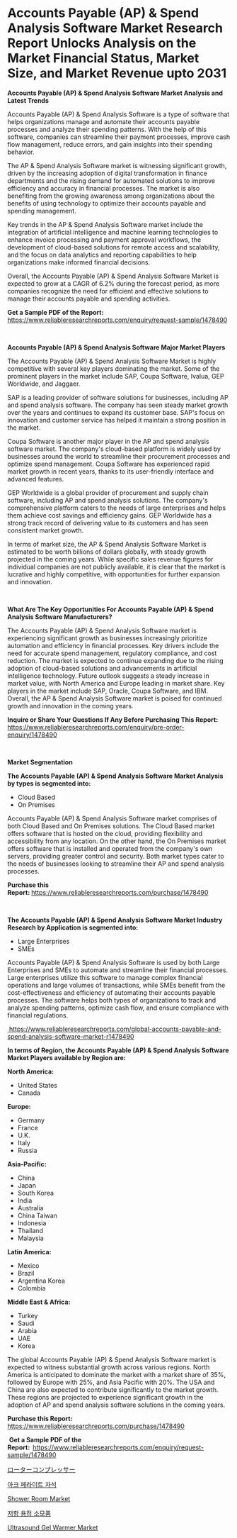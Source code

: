 <p><h1>Accounts Payable (AP) & Spend Analysis Software Market Research Report Unlocks Analysis on the Market Financial Status, Market Size, and Market Revenue upto 2031</h1></p><p><strong>Accounts Payable (AP) & Spend Analysis Software Market Analysis and Latest Trends</strong></p>
<p><p>Accounts Payable (AP) & Spend Analysis Software is a type of software that helps organizations manage and automate their accounts payable processes and analyze their spending patterns. With the help of this software, companies can streamline their payment processes, improve cash flow management, reduce errors, and gain insights into their spending behavior.</p><p>The AP & Spend Analysis Software market is witnessing significant growth, driven by the increasing adoption of digital transformation in finance departments and the rising demand for automated solutions to improve efficiency and accuracy in financial processes. The market is also benefiting from the growing awareness among organizations about the benefits of using technology to optimize their accounts payable and spending management.</p><p>Key trends in the AP & Spend Analysis Software market include the integration of artificial intelligence and machine learning technologies to enhance invoice processing and payment approval workflows, the development of cloud-based solutions for remote access and scalability, and the focus on data analytics and reporting capabilities to help organizations make informed financial decisions.</p><p>Overall, the Accounts Payable (AP) & Spend Analysis Software Market is expected to grow at a CAGR of 6.2% during the forecast period, as more companies recognize the need for efficient and effective solutions to manage their accounts payable and spending activities.</p></p>
<p><strong>Get a Sample PDF of the Report:&nbsp;</strong> <a href="https://www.reliableresearchreports.com/enquiry/request-sample/1478490">https://www.reliableresearchreports.com/enquiry/request-sample/1478490</a></p>
<p>&nbsp;</p>
<p><strong>Accounts Payable (AP) & Spend Analysis Software Major Market Players</strong></p>
<p><p>The Accounts Payable (AP) & Spend Analysis Software Market is highly competitive with several key players dominating the market. Some of the prominent players in the market include SAP, Coupa Software, Ivalua, GEP Worldwide, and Jaggaer.</p><p>SAP is a leading provider of software solutions for businesses, including AP and spend analysis software. The company has seen steady market growth over the years and continues to expand its customer base. SAP's focus on innovation and customer service has helped it maintain a strong position in the market.</p><p>Coupa Software is another major player in the AP and spend analysis software market. The company's cloud-based platform is widely used by businesses around the world to streamline their procurement processes and optimize spend management. Coupa Software has experienced rapid market growth in recent years, thanks to its user-friendly interface and advanced features.</p><p>GEP Worldwide is a global provider of procurement and supply chain software, including AP and spend analysis solutions. The company's comprehensive platform caters to the needs of large enterprises and helps them achieve cost savings and efficiency gains. GEP Worldwide has a strong track record of delivering value to its customers and has seen consistent market growth.</p><p>In terms of market size, the AP & Spend Analysis Software Market is estimated to be worth billions of dollars globally, with steady growth projected in the coming years. While specific sales revenue figures for individual companies are not publicly available, it is clear that the market is lucrative and highly competitive, with opportunities for further expansion and innovation.</p></p>
<p>&nbsp;</p>
<p><strong>What Are The Key Opportunities For Accounts Payable (AP) & Spend Analysis Software Manufacturers?</strong></p>
<p><p>The Accounts Payable (AP) & Spend Analysis Software market is experiencing significant growth as businesses increasingly prioritize automation and efficiency in financial processes. Key drivers include the need for accurate spend management, regulatory compliance, and cost reduction. The market is expected to continue expanding due to the rising adoption of cloud-based solutions and advancements in artificial intelligence technology. Future outlook suggests a steady increase in market value, with North America and Europe leading in market share. Key players in the market include SAP, Oracle, Coupa Software, and IBM. Overall, the AP & Spend Analysis Software market is poised for continued growth and innovation in the coming years.</p></p>
<p><strong>Inquire or Share Your Questions If Any Before Purchasing This Report:</strong> <a href="https://www.reliableresearchreports.com/enquiry/pre-order-enquiry/1478490">https://www.reliableresearchreports.com/enquiry/pre-order-enquiry/1478490</a></p>
<p>&nbsp;</p>
<p><strong>Market Segmentation</strong></p>
<p><strong>The Accounts Payable (AP) & Spend Analysis Software Market Analysis by types is segmented into:</strong></p>
<p><ul><li>Cloud Based</li><li>On Premises</li></ul></p>
<p><p>Accounts Payable (AP) & Spend Analysis Software market comprises of both Cloud Based and On Premises solutions. The Cloud Based market offers software that is hosted on the cloud, providing flexibility and accessibility from any location. On the other hand, the On Premises market offers software that is installed and operated from the company's own servers, providing greater control and security. Both market types cater to the needs of businesses looking to streamline their AP and spend analysis processes.</p></p>
<p><strong>Purchase this Report:&nbsp;</strong><a href="https://www.reliableresearchreports.com/purchase/1478490">https://www.reliableresearchreports.com/purchase/1478490</a></p>
<p>&nbsp;</p>
<p><strong>The Accounts Payable (AP) & Spend Analysis Software Market Industry Research by Application is segmented into:</strong></p>
<p><ul><li>Large Enterprises</li><li>SMEs</li></ul></p>
<p><p>Accounts Payable (AP) & Spend Analysis Software is used by both Large Enterprises and SMEs to automate and streamline their financial processes. Large enterprises utilize this software to manage complex financial operations and large volumes of transactions, while SMEs benefit from the cost-effectiveness and efficiency of automating their accounts payable processes. The software helps both types of organizations to track and analyze spending patterns, optimize cash flow, and ensure compliance with financial regulations.</p></p>
<p><a href="https://www.reliableresearchreports.com/global-accounts-payable-and-spend-analysis-software-market-r1478490">&nbsp;https://www.reliableresearchreports.com/global-accounts-payable-and-spend-analysis-software-market-r1478490</a></p>
<p><strong>In terms of Region, the Accounts Payable (AP) & Spend Analysis Software Market Players available by Region are:</strong></p>
<p>
    <p> <strong> North America: </strong>
        <ul>
            <li>United States</li>
            <li>Canada</li>
        </ul>
        </p> 
    <p> <strong> Europe: </strong>
        <ul>
            <li>Germany</li>
            <li>France</li>
            <li>U.K.</li>
            <li>Italy</li>
            <li>Russia</li>
        </ul>
        </p> 
    <p> <strong> Asia-Pacific: </strong>
        <ul>
            <li>China</li>
            <li>Japan</li>
            <li>South Korea</li>
            <li>India</li>
            <li>Australia</li>
            <li>China Taiwan</li>
            <li>Indonesia</li>
            <li>Thailand</li>
            <li>Malaysia</li>
        </ul>
        </p> 
    <p> <strong> Latin America: </strong>
        <ul>
            <li>Mexico</li>
            <li>Brazil</li>
            <li>Argentina Korea</li>
            <li>Colombia</li>
        </ul>
        </p> 
    <p> <strong> Middle East & Africa: </strong>
        <ul>
            <li>Turkey</li>
            <li>Saudi</li>
            <li>Arabia</li>
            <li>UAE</li>
            <li>Korea</li>
        </ul>
    </p>
    </p>
<p><p>The global Accounts Payable (AP) & Spend Analysis Software market is expected to witness substantial growth across various regions. North America is anticipated to dominate the market with a market share of 35%, followed by Europe with 25%, and Asia Pacific with 20%. The USA and China are also expected to contribute significantly to the market growth. These regions are projected to experience significant growth in the adoption of AP and spend analysis software solutions in the coming years.</p></p>
<p><strong>Purchase this Report: </strong><a href="https://www.reliableresearchreports.com/purchase/1478490">https://www.reliableresearchreports.com/purchase/1478490</a></p>
<p>&nbsp;<strong>Get a Sample PDF of the Report:&nbsp;&nbsp;</strong><a href="https://www.reliableresearchreports.com/enquiry/request-sample/1478490">https://www.reliableresearchreports.com/enquiry/request-sample/1478490</a></p>
<p><strong></strong></p>
<p><p><a href="https://github.com/DemarcusKuhlman/Market-Research-Report-List-1/blob/main/476374061849.md">ローターコンプレッサー</a></p><p><a href="https://github.com/Hubertstyenger6685/Market-Research-Report-List-1/blob/main/399030661167.md">아크 페라이트 자석</a></p><p><a href="https://issuu.com/reportprime-2/docs/shower-room-market-size-2030.pptx">Shower Room Market</a></p><p><a href="https://github.com/anton65482023/Market-Research-Report-List-1/blob/main/510987261168.md">저항 용접 소모품</a></p><p><a href="https://www.linkedin.com/pulse/ultrasound-gel-warmer-market-exploring-share-trends-future-growth-jhmif?trackingId=pcJnvTsRw4ed%2BRLkUwSIDg%3D%3D">Ultrasound Gel Warmer Market</a></p></p>